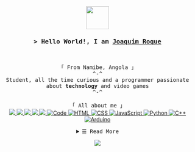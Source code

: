 <div align=center>
  <img src="https://media.giphy.com/media/LnQjpWaON8nhr21vNW/giphy.gif" width="60"> 

<!-- Intro  -->
<h3 align="center">
        <samp>&gt; Hello World!, I am
                <b><a target="_blank" href="https://joaroque.github.io/">Joaquim Roque</a></b>
        </samp>
</h3>
<br>

<p align="center">
        <!-- Organisation  -->
        <samp>
                「 From Namibe, Angola 」
                <br>
                 ^-^
                <br>
                 Student, all the time curious and a programmer passionate about <b>technology</b> and video games 
                <br>
                 ^-^
                <br>
                <br>
        </samp>
        <samp>
          「 All about me 」
          <br>
        </samp>
        <!--Socials Media-->
        <!-- Medium -->
        <a href="https://medium.com/catumua" target="_blank"><img src="https://img.shields.io/badge/_-Medium-292e33?style=flat-square&logo=Medium&logoColor=fff">
        </a>
        <!-- Facebok -->
        <a href="https://www.facebook.com/100025057463273" target="_blank"><img 
                        src="https://img.shields.io/badge/_-Facebook-292e33?style=flat-square&logo=Facebook&logoColor=fff">
        </a>
        <!-- Twitter -->
        <a href="https://twitter.com/catumua_" target="_blank"><img 
                        src="https://img.shields.io/badge/_-Twitter-292e33?style=flat-square&logo=twitter&logoColor=fff">
        </a>
        <!-- Instagram -->
        <a href="https://instagram.com/catumua_" target="_blank"><img 
                        src="https://img.shields.io/badge/_-Instagram-292e33?style=flat-square&logo=instagram&logoColor=fff">
        </a>
        <!-- Linkedin -->
        <a href="https://ao.linkedin.com/in/joaquim-catumua-roque" target="_blank"><img 
                        src="https://img.shields.io/badge/_-Linkedin-292e33?style=flat-square&logo=linkedin&logoColor=fff">
        </a>
        <!-- Programming Languages -->
        <!-- Code logo -->
        <a href="https://github.com/joaroque?tab=repositories" target="_blank"><img alt="Code"
                        src="https://img.shields.io/badge/-code-000000?style=flat-square&logo=Plex&logoColor=white">
        </a>
        <!-- HTML -->
        <a href="https://github.com/joaroque?tab=repositories" target="_blank"><img alt="HTML"
                        src="https://img.shields.io/badge/-HTML-E34F26?style=flat-square&logo=HTML5&logoColor=white">
        </a>
        <!-- CSS  -->
        <a href="https://github.com/joaroque?tab=repositories" target="_blank"><img alt="CSS"
                        src="https://img.shields.io/badge/-CSS-1572B6?style=flat-square&logo=CSS3&logoColor=white">
        </a>
        <!-- JavaScript -->
        <a href="https://github.com/joaroque?tab=repositories" target="_blank"><img alt="JavaScript"
                        src="https://img.shields.io/badge/-JavaScript-F7DF1E?style=flat-square&logo=JavaScript&logoColor=white">
        </a>
        <!-- Python -->
        <a href="https://github.com/joaroque?tab=repositories" target="_blank"><img alt="Python"
                        src="https://img.shields.io/badge/-Python-3776AB?style=flat-square&logo=Python&logoColor=white">
        </a>
        <!-- PHP -->
        <a href="https://github.com/joaroque?tab=repositories" target="_blank"><img alt="C++"
                        src="https://img.shields.io/badge/-PHP-9b3675?style=flat-square&logo=PHP&logoColor=white">
        </a>
        <!-- Java -->
        <a href="https://github.com/joaroque?tab=repositories" target="_blank"><img alt="Arduino"
                        src="https://img.shields.io/badge/-Java?style=flat-square&logo=Java&logoColor=white">
        </a>
</p>

<!-- Details Section-->
<details align="center">
    <summary> <samp>&#9776; Read More</samp></summary>
    <p align="center">
        <br>
        <!-- Activity Widget -->
        <img alt="Joaquim Catumua Roque's GitHub Stats"
                src="https://github-readme-stats.vercel.app/api?username=joaroque&show_icons=true&theme=dark" />
        <br>
    </p>
</details>
<b>
<p align=center>
  
![](https://visitor-badge.glitch.me/badge?page_id=hacoa.hacoa)
</p>
